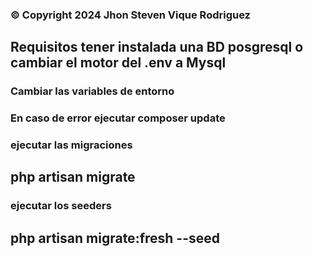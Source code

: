 ### © Copyright 2024 Jhon Steven Vique Rodriguez

## Requisitos tener instalada una BD posgresql o cambiar el motor del .env a Mysql

### Cambiar las variables de entorno

### En caso de error ejecutar composer update 


### ejecutar las migraciones 

## php artisan migrate

### ejecutar los seeders 

## php artisan migrate:fresh --seed